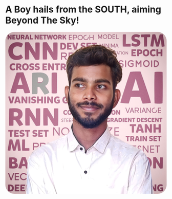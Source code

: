 <h1>A Boy hails from the SOUTH, aiming Beyond The Sky!</h1>
<img id='ari' src="https://github.com/arihara-sudhan/arihara-sudhan/blob/870ba2b497d021cb2f60166a594c1c810a917401/imgs/1681278092420.jpg" alt="ARI" style="border-radius: 2em;">
